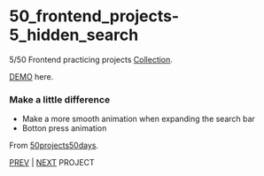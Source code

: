 # 50_frontend_projects-5_hidden_search

5/50 Frontend practicing projects [Collection](https://github.com/yswnqc/50_frontend_projects-collection).

[DEMO](https://yswnqc.github.io/50_frontend_projects-5_hidden_search/) here.

### Make a little difference

- Make a more smooth animation when expanding the search bar
- Botton press animation

From [50projects50days](https://50projects50days.com).

[PREV](https://github.com/yswnqc/50_frontend_projects-4_blurry_loading) | [NEXT](https://github.com/yswnqc/50_frontend_projects-6_scroll_animation) PROJECT
